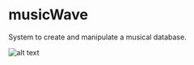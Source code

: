 # musicWave
System to create and manipulate a musical database.

![alt text](https://raw.githubusercontent.com/alanarteagav/musicWave/resources/icon.png)
